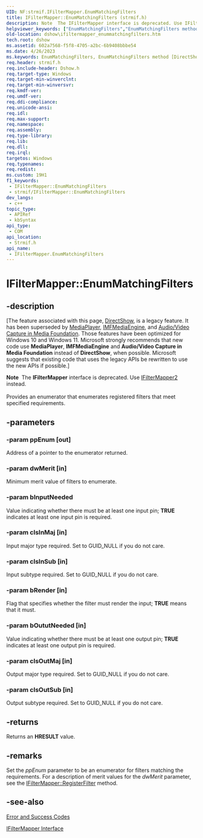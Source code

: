 ```yaml
---
UID: NF:strmif.IFilterMapper.EnumMatchingFilters
title: IFilterMapper::EnumMatchingFilters (strmif.h)
description: Note  The IFilterMapper interface is deprecated. Use IFilterMapper2 instead. Provides an enumerator that enumerates registered filters that meet specified requirements.
helpviewer_keywords: ["EnumMatchingFilters","EnumMatchingFilters method [DirectShow]","EnumMatchingFilters method [DirectShow]","IFilterMapper interface","IFilterMapper interface [DirectShow]","EnumMatchingFilters method","IFilterMapper.EnumMatchingFilters","IFilterMapper::EnumMatchingFilters","IFilterMapperEnumMatchingFilters","dshow.ifiltermapper_enummatchingfilters","strmif/IFilterMapper::EnumMatchingFilters"]
old-location: dshow\ifiltermapper_enummatchingfilters.htm
tech.root: dshow
ms.assetid: 602a7568-f5f8-4705-a2bc-6b9408bbbe54
ms.date: 4/26/2023
ms.keywords: EnumMatchingFilters, EnumMatchingFilters method [DirectShow], EnumMatchingFilters method [DirectShow],IFilterMapper interface, IFilterMapper interface [DirectShow],EnumMatchingFilters method, IFilterMapper.EnumMatchingFilters, IFilterMapper::EnumMatchingFilters, IFilterMapperEnumMatchingFilters, dshow.ifiltermapper_enummatchingfilters, strmif/IFilterMapper::EnumMatchingFilters
req.header: strmif.h
req.include-header: Dshow.h
req.target-type: Windows
req.target-min-winverclnt: 
req.target-min-winversvr: 
req.kmdf-ver: 
req.umdf-ver: 
req.ddi-compliance: 
req.unicode-ansi: 
req.idl: 
req.max-support: 
req.namespace: 
req.assembly: 
req.type-library: 
req.lib: 
req.dll: 
req.irql: 
targetos: Windows
req.typenames: 
req.redist: 
ms.custom: 19H1
f1_keywords:
 - IFilterMapper::EnumMatchingFilters
 - strmif/IFilterMapper::EnumMatchingFilters
dev_langs:
 - c++
topic_type:
 - APIRef
 - kbSyntax
api_type:
 - COM
api_location:
 - Strmif.h
api_name:
 - IFilterMapper.EnumMatchingFilters
---
```


# IFilterMapper::EnumMatchingFilters


## -description

\[The feature associated with this page, [DirectShow](/windows/win32/directshow/directshow), is a legacy feature. It has been superseded by [MediaPlayer](/uwp/api/Windows.Media.Playback.MediaPlayer), [IMFMediaEngine](/windows/win32/api/mfmediaengine/nn-mfmediaengine-imfmediaengine), and [Audio/Video Capture in Media Foundation](windows/win32/medfound/audio-video-capture-in-media-foundation). Those features have been optimized for Windows 10 and Windows 11. Microsoft strongly recommends that new code use **MediaPlayer**, **IMFMediaEngine** and **Audio/Video Capture in Media Foundation** instead of **DirectShow**, when possible. Microsoft suggests that existing code that uses the legacy APIs be rewritten to use the new APIs if possible.\]

<div class="alert"><b>Note</b>  The <b>IFilterMapper</b> interface is deprecated. Use <a href="/windows/desktop/api/strmif/nn-strmif-ifiltermapper2">IFilterMapper2</a> instead.</div>
<div> </div>
Provides an enumerator that enumerates registered filters that meet specified requirements.

## -parameters

### -param ppEnum [out]

Address of a pointer to the enumerator returned.

### -param dwMerit [in]

Minimum merit value of filters to enumerate.

### -param bInputNeeded

Value indicating whether there must be at least one input pin; <b>TRUE</b> indicates at least one input pin is required.

### -param clsInMaj [in]

Input major type required. Set to GUID_NULL if you do not care.

### -param clsInSub [in]

Input subtype required. Set to GUID_NULL if you do not care.

### -param bRender [in]

Flag that specifies whether the filter must render the input; <b>TRUE</b> means that it must.

### -param bOututNeeded [in]

Value indicating whether there must be at least one output pin; <b>TRUE</b> indicates at least one output pin is required.

### -param clsOutMaj [in]

Output major type required. Set to GUID_NULL if you do not care.

### -param clsOutSub [in]

Output subtype required. Set to GUID_NULL if you do not care.

## -returns

Returns an <b>HRESULT</b> value.

## -remarks

Set the <i>ppEnum</i> parameter to be an enumerator for filters matching the requirements. For a description of merit values for the <i>dwMerit</i> parameter, see the <a href="/windows/desktop/api/strmif/nf-strmif-ifiltermapper-registerfilter">IFilterMapper::RegisterFilter</a> method.

## -see-also

<a href="/windows/desktop/DirectShow/error-and-success-codes">Error and Success Codes</a>



<a href="/windows/desktop/api/strmif/nn-strmif-ifiltermapper">IFilterMapper Interface</a>